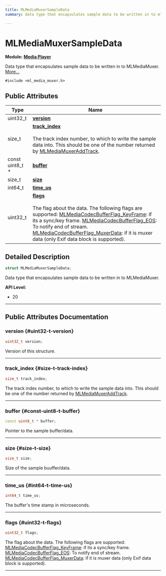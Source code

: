 ```yaml
---
title: MLMediaMuxerSampleData
summary: data type that encapsulates sample data to be written in to mlmediamuxer. 

---
```


# MLMediaMuxerSampleData

**Module:** **[Media Player](/versioned_docs/version-22-Feb-2023/api-ref/api/Modules/group___media_player/group___media_player.md)**



Data type that encapsulates sample data to be written in to MLMediaMuxer.  [More...](#detailed-description)


`#include <ml_media_muxer.h>`

## Public Attributes

| Type           | Name           |
| -------------- | -------------- |
| uint32_t | **[version](/versioned_docs/version-22-Feb-2023/api-ref/api/Modules/group___media_player/struct_m_l_media_muxer_sample_data.md#uint32-t-version)**  |
| size_t | **[track_index](/versioned_docs/version-22-Feb-2023/api-ref/api/Modules/group___media_player/struct_m_l_media_muxer_sample_data.md#size-t-track-index)** <br></br>The track index number, to which to write the sample data into. This should be one of the number returned by [MLMediaMuxerAddTrack](/versioned_docs/version-22-Feb-2023/api-ref/api/Modules/group___media_player/group___media_player.md#mlresult-mlmediamuxeraddtrack).  |
| const uint8_t * | **[buffer](/versioned_docs/version-22-Feb-2023/api-ref/api/Modules/group___media_player/struct_m_l_media_muxer_sample_data.md#const-uint8-t-buffer)**  |
| size_t | **[size](/versioned_docs/version-22-Feb-2023/api-ref/api/Modules/group___media_player/struct_m_l_media_muxer_sample_data.md#size-t-size)**  |
| int64_t | **[time_us](/versioned_docs/version-22-Feb-2023/api-ref/api/Modules/group___media_player/struct_m_l_media_muxer_sample_data.md#int64-t-time-us)**  |
| uint32_t | **[flags](/versioned_docs/version-22-Feb-2023/api-ref/api/Modules/group___media_player/struct_m_l_media_muxer_sample_data.md#uint32-t-flags)** <br></br>The flag about the data. The following flags are supported: [MLMediaCodecBufferFlag_KeyFrame](/versioned_docs/version-22-Feb-2023/api-ref/api/Modules/group___media_player/group___media_player.md#enums-mlmediacodecbufferflag-keyframe): if its a sync/key frame. [MLMediaCodecBufferFlag_EOS](/versioned_docs/version-22-Feb-2023/api-ref/api/Modules/group___media_player/group___media_player.md#enums-mlmediacodecbufferflag-eos): To notify end of stream. [MLMediaCodecBufferFlag_MuxerData](/versioned_docs/version-22-Feb-2023/api-ref/api/Modules/group___media_player/group___media_player.md#enums-mlmediacodecbufferflag-muxerdata): if it is muxer data (only Exif data block is supported).  |

## Detailed Description

```cpp
struct MLMediaMuxerSampleData;
```

Data type that encapsulates sample data to be written in to MLMediaMuxer. 




**API Level:**
  * 20 




-----------
## Public Attributes Documentation

### version {#uint32-t-version}

```cpp
uint32_t version;
```


Version of this structure. 





-----------

### track_index {#size-t-track-index}

```cpp
size_t track_index;
```

The track index number, to which to write the sample data into. This should be one of the number returned by [MLMediaMuxerAddTrack](/versioned_docs/version-22-Feb-2023/api-ref/api/Modules/group___media_player/group___media_player.md#mlresult-mlmediamuxeraddtrack). 





-----------

### buffer {#const-uint8-t-buffer}

```cpp
const uint8_t * buffer;
```


Pointer to the sample buffer/data. 





-----------

### size {#size-t-size}

```cpp
size_t size;
```


Size of the sample buuffer/data. 





-----------

### time_us {#int64-t-time-us}

```cpp
int64_t time_us;
```


The buffer's time stamp in microseconds. 





-----------

### flags {#uint32-t-flags}

```cpp
uint32_t flags;
```

The flag about the data. The following flags are supported: [MLMediaCodecBufferFlag_KeyFrame](/versioned_docs/version-22-Feb-2023/api-ref/api/Modules/group___media_player/group___media_player.md#enums-mlmediacodecbufferflag-keyframe): if its a sync/key frame. [MLMediaCodecBufferFlag_EOS](/versioned_docs/version-22-Feb-2023/api-ref/api/Modules/group___media_player/group___media_player.md#enums-mlmediacodecbufferflag-eos): To notify end of stream. [MLMediaCodecBufferFlag_MuxerData](/versioned_docs/version-22-Feb-2023/api-ref/api/Modules/group___media_player/group___media_player.md#enums-mlmediacodecbufferflag-muxerdata): if it is muxer data (only Exif data block is supported). 





-----------


